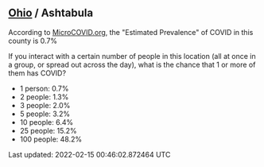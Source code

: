 
## [Ohio](/united-states/ohio) / Ashtabula

According to [MicroCOVID.org](http://microcovid.org),
the "Estimated Prevalence" of COVID in this county is 0.7%

If you interact with a certain number of people in this location
(all at once in a group, or spread out across the day), what is the chance that
1 or more of them has COVID?

- 1 person: 0.7%
- 2 people: 1.3%
- 3 people: 2.0%
- 5 people: 3.2%
- 10 people: 6.4%
- 25 people: 15.2%
- 100 people: 48.2%

Last updated: 2022-02-15 00:46:02.872464 UTC
